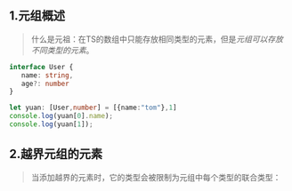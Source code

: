 



## 1.元组概述

> 什么是元祖：在TS的数组中只能存放相同类型的元素，但是*元组可以存放不同类型的元素*。

```ts
interface User {
   name: string,
   age?: number
}

let yuan: [User,number] = [{name:"tom"},1]
console.log(yuan[0].name); 
console.log(yuan[1]);
```

## 2.越界元组的元素

> 当添加越界的元素时，它的类型会被限制为元组中每个类型的联合类型：